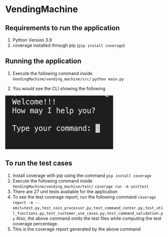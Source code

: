 # VendingMachine

## Requirements to run the application
1. Python Version 3.9 
2. coverage installed through pip (`pip install coverage`)



## Running the application
1. Execute the following command inside `VendingMachine/vending_machine/src/`
`python main.py`

2. You would see the CLI showing the following

![main](./vending_machine/img/main.png)


## To run the test cases
1. Install coverage with pip using the command `pip install coverage`
2. Execute the following command inside `VendingMachine/vending_machine/test/`
`coverage run -m unittest`
3. There are 27 unit tests available for the application
4. To see the test coverage report, run the following command
`coverage report -m --omit=test.py,test_coin_processor.py,test_command_center.py,test_util_functions.py,test_customer_use_cases.py,test_command_validation.py`
Also, the above command omits the test files while computing the test coverage percentage.
5. This is the coverage report generated by the above command
